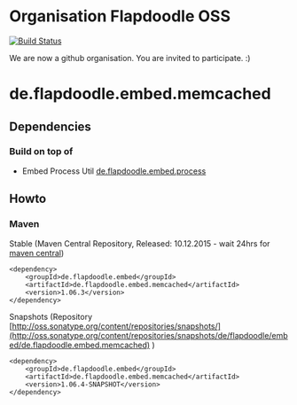 # Organisation Flapdoodle OSS
[![Build Status](https://travis-ci.org/flapdoodle-oss/de.flapdoodle.embed.memcached.svg?branch=master)](https://travis-ci.org/flapdoodle-oss/de.flapdoodle.embed.memcached)

We are now a github organisation. You are invited to participate. :)


de.flapdoodle.embed.memcached
=============================

## Dependencies

### Build on top of

- Embed Process Util [de.flapdoodle.embed.process](https://github.com/flapdoodle-oss/de.flapdoodle.embed.process)

## Howto

### Maven

Stable (Maven Central Repository, Released: 10.12.2015 - wait 24hrs for [maven central](http://repo1.maven.org/maven2/de/flapdoodle/embed/de.flapdoodle.embed.memcached/maven-metadata.xml))

	<dependency>
		<groupId>de.flapdoodle.embed</groupId>
		<artifactId>de.flapdoodle.embed.memcached</artifactId>
		<version>1.06.3</version>
	</dependency>

Snapshots (Repository [http://oss.sonatype.org/content/repositories/snapshots/](http://oss.sonatype.org/content/repositories/snapshots/de/flapdoodle/embed/de.flapdoodle.embed.memcached) )

	<dependency>
		<groupId>de.flapdoodle.embed</groupId>
		<artifactId>de.flapdoodle.embed.memcached</artifactId>
		<version>1.06.4-SNAPSHOT</version>
	</dependency>


